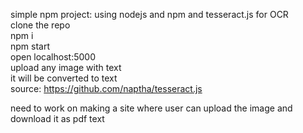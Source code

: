 simple npm project: using nodejs and npm and tesseract.js for OCR <br>
clone the repo <br>
npm i <br>
npm start <br>
open localhost:5000 <br>
upload any image with text <br>
it will be converted to text<br>
source: https://github.com/naptha/tesseract.js

need to work on making a site where user can upload the image and download it as pdf text
